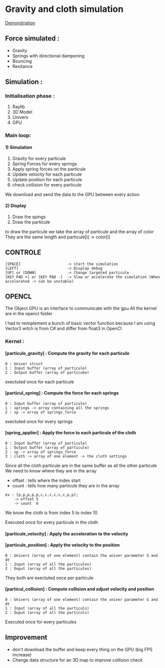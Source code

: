 # Gravity and cloth simulation

[Demonstration](https://youtu.be/OgrpkbtYH7w)

## Force simulated :
- Gravity
- Springs with directional dampening
- Bouncing
- Resitance

## Simulation :

### Initialisation phase :
1) Raylib
2) 3D Model
3) Univers
4) GPU

### Main loop:

#### 1) Simulation
1) Gravity for every particule
2) Spring Forces for every springs
3) Apply spring forces on the particule
4) Update velocity for each particule
5) Update position for each particule
6) check collision for every particule

We download and send the data to the GPU between every action

#### 2) Display

1) Draw the spings
2) Draw the particule

to draw the particule we take the array of particule and the array of color
They are the same length and particule[i] -> color[i]

## CONTROLE
```
[SPACE]                     -> start the simulation
[LEFT]                      -> Display debug
[UP] or [DOWN]              -> Change targeted particule
[KEY PAD +] or [KEY PAD -]  -> Slow or accelerate the simulation (When accelerated -> can be unstable)
```

## OPENCL
The Object GPU is an interface to communicate with the gpu
All the kernel are in the opencl folder

I had to reimplement a bunch of basic vector function because I am using Vector3 witch is from C# and differ from float3 in OpenCl

### Kernel :
#### [particule_gravity]     :   Compute the gravity for each particule
```
0 : Univer struct
1 : Input buffer (array of particule)
2 : Output buffer (array of particuke)
```
exectuted once for each particule

#### [particul_spring]       :   Compute the force for each springs
```
0 : Input buffer (array of particule)
1 : springs -> array containing all the springs
2 : sp -> array of springs_force
```
exectuted once for every springs

#### [spring_applier]        :   Apply the force to each particule of the cloth
```
0 : Input buffer (array of particule)
1 : Output buffer (array of particule)
2 : sp -> array of springs_force
3 : cloth -> array of one element -> the cloth settings
```

Since all the cloth particule are in the same buffer as all the other particule
We need to know where they are in the array
- offset : tells where the index start
- count  : tells how many particule they are in the array
```
ex : [p,p,p,p,p,c,c,c,c,c,c,p,p];
    -> offset 5
    -> count  6
```
We know the cloth is from index 5 to index 10

Executed once for every particule in the cloth

#### [particule_velocity]    :   Apply the acceleration to the velocity
#### [particule_position]    :   Apply the velocity to the position
```
0 : Univers (array of one element) contain the univer parameter G and dt
1 : Input (array of all the particules)
2 : Ouput (array of all the particules)
```
They both are exectuted once per particule

#### [particul_collision]    :   Compute collision and adjust velocity and position
```
0 : Univers (array of one element) contain the univer parameter G and dt
1 : Input (array of all the particuls)
2 : Ouput (array of all the particuls)
```
Executed once for every particules

## Improvement
- don't download the buffer and keep every thing on the GPU (big FPS increase)
- Change data structure for an 3D map to improve collision check